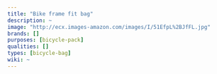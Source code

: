 ```yaml
---
title: "Bike frame fit bag"
description: ~
image: "http://ecx.images-amazon.com/images/I/51EfpL%2BJfFL.jpg"
brands: []
purposes: [bicycle-pack]
qualities: []
types: [bicycle-bag]
wiki: ~
---
```

